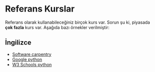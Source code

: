 # Referans Kurslar

Referans olarak kullanabileceğiniz birçok kurs var.
Sorun şu ki, piyasada **çok fazla** kurs var.
Aşağıda bazı örnekler verilmiştir:

## İngilizce

- [Software carpentry](http://swcarpentry.github.io/python-novice-inflammation/)
- [Google python](https://developers.google.com/edu/python/)
- [W3 Schools python](https://www.w3schools.com/python/default.asp)


